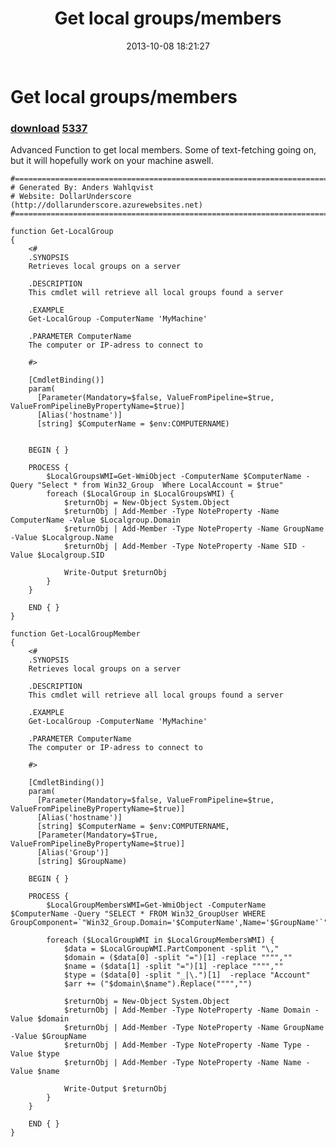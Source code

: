 ﻿---
pid:            4513
parent:         0
children:       5337
poster:         DollarUnderscore
title:          Get local groups/members
date:           2013-10-08 18:21:27
description:    Advanced Function to get local members. Some of text-fetching going on, but it will hopefully work on your machine aswell.
format:         posh
---

# Get local groups/members

### [download](4513.ps1)  [5337](5337.md)

Advanced Function to get local members. Some of text-fetching going on, but it will hopefully work on your machine aswell.

```posh
#========================================================================
# Generated By: Anders Wahlqvist
# Website: DollarUnderscore (http://dollarunderscore.azurewebsites.net)
#========================================================================

function Get-LocalGroup
{
    <#
    .SYNOPSIS
    Retrieves local groups on a server

    .DESCRIPTION
    This cmdlet will retrieve all local groups found a server

    .EXAMPLE
    Get-LocalGroup -ComputerName 'MyMachine'

    .PARAMETER ComputerName
    The computer or IP-adress to connect to

    #>

    [CmdletBinding()]
    param(
      [Parameter(Mandatory=$false, ValueFromPipeline=$true, ValueFromPipelineByPropertyName=$true)]
      [Alias('hostname')]
      [string] $ComputerName = $env:COMPUTERNAME)


    BEGIN { }

    PROCESS {
        $LocalGroupsWMI=Get-WmiObject -ComputerName $ComputerName -Query "Select * from Win32_Group  Where LocalAccount = $true"
        foreach ($LocalGroup in $LocalGroupsWMI) {
            $returnObj = New-Object System.Object
            $returnObj | Add-Member -Type NoteProperty -Name ComputerName -Value $Localgroup.Domain
            $returnObj | Add-Member -Type NoteProperty -Name GroupName -Value $Localgroup.Name
            $returnObj | Add-Member -Type NoteProperty -Name SID -Value $Localgroup.SID

            Write-Output $returnObj
        }
    }

    END { }
}

function Get-LocalGroupMember
{
    <#
    .SYNOPSIS
    Retrieves local groups on a server

    .DESCRIPTION
    This cmdlet will retrieve all local groups found a server

    .EXAMPLE
    Get-LocalGroup -ComputerName 'MyMachine'

    .PARAMETER ComputerName
    The computer or IP-adress to connect to

    #>

    [CmdletBinding()]
    param(
      [Parameter(Mandatory=$false, ValueFromPipeline=$true, ValueFromPipelineByPropertyName=$true)]
      [Alias('hostname')]
      [string] $ComputerName = $env:COMPUTERNAME,
      [Parameter(Mandatory=$True, ValueFromPipelineByPropertyName=$true)]
      [Alias('Group')]
      [string] $GroupName)

    BEGIN { }

    PROCESS {
        $LocalGroupMembersWMI=Get-WmiObject -ComputerName $ComputerName -Query "SELECT * FROM Win32_GroupUser WHERE GroupComponent=`"Win32_Group.Domain='$ComputerName',Name='$GroupName'`""

        foreach ($LocalGroupWMI in $LocalGroupMembersWMI) {
            $data = $LocalGroupWMI.PartComponent -split "\," 
            $domain = ($data[0] -split "=")[1] -replace """",""
            $name = ($data[1] -split "=")[1] -replace """",""
            $type = ($data[0] -split "_|\.")[1]  -replace "Account"
            $arr += ("$domain\$name").Replace("""","") 

            $returnObj = New-Object System.Object
            $returnObj | Add-Member -Type NoteProperty -Name Domain -Value $domain
            $returnObj | Add-Member -Type NoteProperty -Name GroupName -Value $GroupName
            $returnObj | Add-Member -Type NoteProperty -Name Type -Value $type
            $returnObj | Add-Member -Type NoteProperty -Name Name -Value $name

            Write-Output $returnObj
        }
    }

    END { }
}
```
